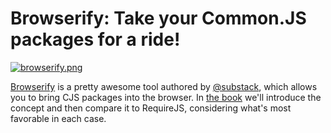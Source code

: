 # Browserify: Take your Common.JS packages for a ride!

[![browserify.png][1]][2]

[Browserify][2] is a pretty awesome tool authored by [@substack][3], which allows you to bring CJS packages into the browser. In [the book][4] we'll introduce the concept and then compare it to RequireJS, considering what's most favorable in each case.

  [1]: http://substack.net/images/browserify_logo.png
  [2]: https://github.com/substack/node-browserify
  [3]: https://github.com/substack
  [4]: http://bevacqua.io/buildfirst "JavaScript Application Design"
